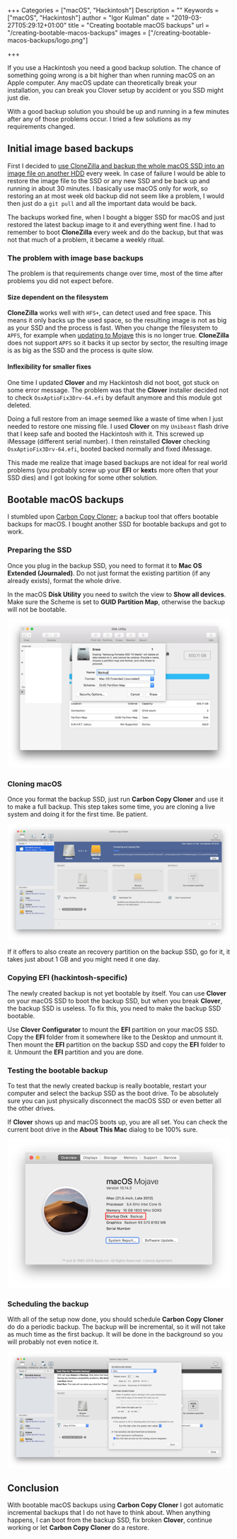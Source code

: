 +++
Categories = ["macOS", "Hackintosh"]
Description = ""
Keywords = ["macOS", "Hackintosh"]
author = "Igor Kulman"
date = "2019-03-27T05:29:12+01:00"
title = "Creating bootable macOS backups"
url = "/creating-bootable-macos-backups"
images = ["/creating-bootable-macos-backups/logo.png"]

+++

If you use a Hackintosh you need a good backup solution. The chance of something going wrong is a bit higher than when running macOS on an Apple computer. Any macOS update can theoretically break your installation, you can break you Clover setup by accident or you SSD might just die. 

With a good backup solution you should be up and running in a few minutes after any of those problems occur. I tried a few solutions as my requirements changed.

## Initial image based backups

First I decided to [use CloneZilla and backup the whole macOS SSD into an image file on another HDD](/using-clonezilla-for-hackintosh-backups/) every week. In case of failure I would be able to restore the image file to the SSD or any new SSD and be back up and running in about 30 minutes. I basically use macOS only for work, so restoring an at most week old backup did not seem like a problem, I would then just do a `git pull` and all the important data would be back.

The backups worked fine, when I bought a bigger SSD for macOS and just restored the latest backup image to it and everything went fine. I had to remember to boot **CloneZilla** every week and do the backup, but that was not that much of a problem, it became a weekly ritual.

### The problem with image base backups

The problem is that requirements change over time, most of the time after problems you did not expect before.

#### Size dependent on the filesystem

**CloneZilla** works well with `HFS+`, can detect used and free space. This means it only backs up the used space, so the resulting image is not as big as your SSD and the process is fast. When you change the filesystem to `APFS`, for example when [updating to Mojave](/switching-my-hackintosh-from-nvidia-to-amd) this is no longer true. **CloneZilla** does not support `APFS` so it backs it up sector by sector, the resulting image is as big as the SSD and the process is quite slow.

#### Inflexibility for smaller fixes

One time I updated **Clover** and my Hackintosh did not boot, got stuck on some error message. The problem was that the **Clover** installer decided not to check `OsxAptioFix3Drv-64.efi` by default anymore and this module got deleted. 

Doing a full restore from an image seemed like a waste of time when I just needed to restore one missing file. I used **Clover** on my `Unibeast` flash drive that I keep safe and booted the Hackintosh with it. This screwed up iMessage (different serial number). I then reinstalled **Clover** checking `OsxAptioFix3Drv-64.efi`, booted backed normally and fixed iMessage. 

This made me realize that image based backups are not ideal for real world problems (you probably screw up your **EFI** or **kext**s more often that your SSD dies) and I got looking for some other solution.

## Bootable macOS backups

I stumbled upon [Carbon Copy Cloner](https://bombich.com/); a backup tool that offers bootable backups for macOS. I bought another SSD for bootable backups and got to work.

### Preparing the SSD

Once you plug in the backup SSD, you need to format it to **Mac OS Extended (Journaled)**. Do not just format the existing partition (if any already exists), format the whole drive. 

<!--more-->

In the macOS **Disk Utility** you need to switch the view to **Show all devices**. Make sure the Scheme is set to **GUID Partition Map**, otherwise the backup will not be bootable.

![Formatting external drive](Formatting.png)

### Cloning macOS

Once you format the backup SSD, just run **Carbon Copy Cloner** and use it to make a full backup. This step takes some time, you are cloning a live system and doing it for the first time. Be patient.

![Cloning with Carbon Copy Cloner](Clone.png)

If it offers to also create an recovery partition on the backup SSD, go for it, it takes just about 1 GB and you might need it one day.

### Copying EFI (hackintosh-specific)

The newly created backup is not yet bootable by itself. You can use **Clover** on your macOS SSD to boot the backup SSD, but when you break **Clover**, the backup SSD is useless. To fix this, you need to make the backup SSD bootable.

Use **Clover Configurator** to mount the **EFI** partition on your macOS SSD. Copy the **EFI** folder from it somewhere like to the Desktop and unmount it. Then mount the **EFI** partition on the backup SSD and copy the **EFI** folder to it. Unmount the **EFI** partition and you are done.

### Testing the bootable backup

To test that the newly created backup is really bootable, restart your computer and select the backup SSD as the boot drive. To be absolutely sure you can just physically disconnect the macOS SSD or even better all the other drives.

If **Clover** shows up and macOS boots up, you are all set. You can check the current boot drive in the **About This Mac** dialog to be 100% sure.

![macOS backup booted from external drive](BootedBackup.png)

### Scheduling the backup

With all of the setup now done, you should schedule **Carbon Copy Cloner** do do a periodic backup. The backup will be incremental, so it will not take as much time as the first backup. It will be done in the background so you will probably not even notice it.

![Carbon Copy Cloner schedule](Schedule.png)

## Conclusion

With bootable macOS backups using **Carbon Copy Cloner** I got automatic incremental backups that I do not have to think about. When anything happens, I can boot from the backup SSD, fix broken **Clover**, continue working or let **Carbon Copy Cloner** do a restore.
